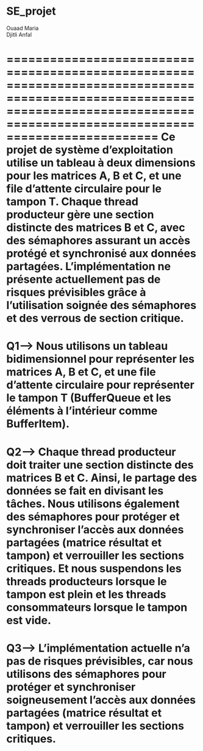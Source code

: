 # SE_projet  

Ouaad Maria   
Djitli Anfal    

=================================================================================================================================================================================
Ce projet de système d’exploitation utilise un tableau à deux dimensions pour les matrices A, B et C, et une file d’attente circulaire pour le tampon T. Chaque thread producteur gère une section distincte des matrices B et C, avec des sémaphores assurant un accès protégé et synchronisé aux données partagées. L’implémentation ne présente actuellement pas de risques prévisibles grâce à l’utilisation soignée des sémaphores et des verrous de section critique.
=================================================================================================================================================================================

Q1-->  Nous utilisons un tableau bidimensionnel pour représenter les matrices A, B et C, et une file d’attente circulaire pour représenter le tampon T (BufferQueue et les éléments à l’intérieur comme BufferItem).
=================================================================================================================================================================================

Q2-->  Chaque thread producteur doit traiter une section distincte des matrices B et C. Ainsi, le partage des données se fait en divisant les tâches. Nous utilisons également des sémaphores pour protéger et synchroniser l’accès aux données partagées (matrice résultat et tampon) et verrouiller les sections critiques. Et nous suspendons les threads producteurs lorsque le tampon est plein et les threads consommateurs lorsque le tampon est vide.
=================================================================================================================================================================================

Q3-->  L’implémentation actuelle n’a pas de risques prévisibles, car nous utilisons des sémaphores pour protéger et synchroniser soigneusement l’accès aux données partagées (matrice résultat et tampon) et verrouiller les sections critiques.
=================================================================================================================================================================================
